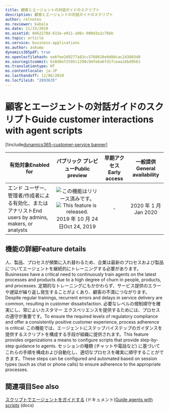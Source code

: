```yaml
---
title: 顧客とエージェントの対話ガイドのスクリプト
description: 顧客とエージェントの対話ガイドのスクリプト
author: relnotes
ms.reviewer: kabala
ms.date: 11/15/2019
ms.assetid: 0462278d-615e-e911-a96c-000d3a1c7bbb
ms.topic: article
ms.service: business-applications
ms.author: askuma
dynamics365pdf: true
ms.openlocfilehash: ea6fee2d9277a83cc5768628e0d8dcac243803d0
ms.sourcegitcommit: b18d8ef2595c1298c94fe6a6fd1fceaa16bd9561
ms.translationtype: HT
ms.contentlocale: ja-JP
ms.lasthandoff: 12/06/2019
ms.locfileid: "2893635"
---
```

# <a name="guide-customer-interactions-with-agent-scripts"></a><span data-ttu-id="d3d1f-103">顧客とエージェントの対話ガイドのスクリプト</span><span class="sxs-lookup"><span data-stu-id="d3d1f-103">Guide customer interactions with agent scripts</span></span>
[!include[dynamics365-customer-service banner](../includes/dynamics365-customer-service.md)]

| <span data-ttu-id="d3d1f-104">有効対象</span><span class="sxs-lookup"><span data-stu-id="d3d1f-104">Enabled for</span></span>    |  <span data-ttu-id="d3d1f-105">パブリック プレビュー</span><span class="sxs-lookup"><span data-stu-id="d3d1f-105">Public preview</span></span> | <span data-ttu-id="d3d1f-106">早期アクセス</span><span class="sxs-lookup"><span data-stu-id="d3d1f-106">Early access</span></span> | <span data-ttu-id="d3d1f-107">一般提供</span><span class="sxs-lookup"><span data-stu-id="d3d1f-107">General availability</span></span> | 
| ---------- | :----------: |:----------: |:----------: |
|<span data-ttu-id="d3d1f-108">エンド ユーザー、管理者/作成者による有効化、またはアナリスト</span><span class="sxs-lookup"><span data-stu-id="d3d1f-108">End users by admins, makers, or analysts</span></span>|<span data-ttu-id="d3d1f-109">![この機能はリリース済みです。](/dynamics365-release-plan/media/green-checkmark.png "この機能はリリース済みです。")</span><span class="sxs-lookup"><span data-stu-id="d3d1f-109">![This feature is released.](/dynamics365-release-plan/media/green-checkmark.png "This feature is released.")</span></span> <span data-ttu-id="d3d1f-110">2019 年 10 月 24 日</span><span class="sxs-lookup"><span data-stu-id="d3d1f-110">Oct 24, 2019</span></span>|-| <span data-ttu-id="d3d1f-111">2020 年 1 月</span><span class="sxs-lookup"><span data-stu-id="d3d1f-111">Jan 2020</span></span>|






## <a name="feature-details"></a><span data-ttu-id="d3d1f-112">機能の詳細</span><span class="sxs-lookup"><span data-stu-id="d3d1f-112">Feature details</span></span>
<!--feature detail start -->
<span data-ttu-id="d3d1f-113">人、製品、プロセスが頻繁に入れ替わるため、企業は最新のプロセスおよび製品についてエージェントを継続的にトレーニングする必要があります。</span><span class="sxs-lookup"><span data-stu-id="d3d1f-113">Businesses have a critical need to continuously train agents on the latest processes and products due to a high degree of churn in people, products, and processes.</span></span> <span data-ttu-id="d3d1f-114">定期的なトレーニングにもかかわらず、サービス提供のエラーや遅延が繰り返し発生することがよくあり、顧客の不満につながります。</span><span class="sxs-lookup"><span data-stu-id="d3d1f-114">Despite regular trainings, recurrent errors and delays in service delivery are common, resulting in customer dissatisfaction.</span></span> <span data-ttu-id="d3d1f-115">必要なレベルの規制順守を確実にし、常によいカスタマー エクスペリエンスを提供するためには、プロセスの遵守が重要です。</span><span class="sxs-lookup"><span data-stu-id="d3d1f-115">To ensure the required levels of regulatory compliance and offer a consistently positive customer experience, process adherence is critical.</span></span> <span data-ttu-id="d3d1f-116">この機能では、エージェントにステップバイステップのガイダンスを提供するスクリプトを構成する手段が組織に提供されます。</span><span class="sxs-lookup"><span data-stu-id="d3d1f-116">This feature provides organizations a means to configure scripts that provide step-by-step guidance to agents.</span></span> <span data-ttu-id="d3d1f-117">セッションの種類 (チャットや電話など) に基づいてこれらの手順を構成および自動化し、適切なプロセスを確実に順守することができます。</span><span class="sxs-lookup"><span data-stu-id="d3d1f-117">These steps can be configured and automated based on session types (such as chat or phone calls) to ensure adherence to the appropriate processes.</span></span>
<!--feature detail end -->










## <a name="see-also"></a><span data-ttu-id="d3d1f-118">関連項目</span><span class="sxs-lookup"><span data-stu-id="d3d1f-118">See also</span></span>

<span data-ttu-id="d3d1f-119">[スクリプトでエージェントをガイドする](https://docs.microsoft.com/dynamics365/omnichannel/administrator/agent-scripts) (ドキュメント)</span><span class="sxs-lookup"><span data-stu-id="d3d1f-119">[Guide agents with scripts](https://docs.microsoft.com/dynamics365/omnichannel/administrator/agent-scripts) (docs)</span></span>
